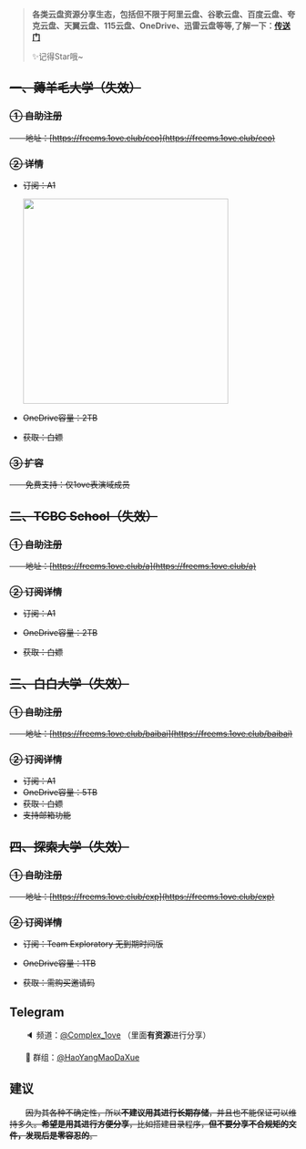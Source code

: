 >  **各类云盘资源分享生态，包括但不限于阿里云盘、谷歌云盘、百度云盘、夸克云盘、天翼云盘、115云盘、OneDrive、迅雷云盘等等,了解一下：[传送门](https://bbs.1ove.club/forum-4.htm)**
>
>  
>
>  ✨记得Star哦~

## ~~一、薅羊毛大学（失效）~~

### ~~① 自助注册~~

~~&emsp;&emsp;地址：[https://freems.1ove.club/ceo](https://freems.1ove.club/ceo)~~

### ~~② 详情~~

* ~~订阅：A1~~

  ~~<img src="https://cdn.jsdelivr.net/gh/qiantigers/p000i000c/PicGo/1588486277071a675b9243c1ddebb.jpg" width=360 />~~

* ~~OneDrive容量：2TB~~

* ~~获取：白嫖~~

### ~~③ 扩容~~

~~&emsp;&emsp;免费支持：仅1ove表演域成员~~


## ~~二、TCBC School（失效）~~

### ~~① 自助注册~~

~~&emsp;&emsp;地址：[https://freems.1ove.club/a](https://freems.1ove.club/a)~~

### ~~② 订阅详情~~

* ~~订阅：A1~~

* ~~OneDrive容量：2TB~~

* ~~获取：白嫖~~

## ~~三、白白大学（失效）~~

### ~~① 自助注册~~

~~&emsp;&emsp;地址：[https://freems.1ove.club/baibai](https://freems.1ove.club/baibai)~~

### ~~② 订阅详情~~

* ~~订阅：A1~~
* ~~OneDrive容量：5TB~~
* ~~获取：白嫖~~
* ~~支持邮箱功能~~

## ~~四、探索大学（失效）~~

### ~~① 自助注册~~

~~&emsp;&emsp;地址：[https://freems.1ove.club/exp](https://freems.1ove.club/exp)~~

### ~~② 订阅详情~~

* ~~订阅：Team Exploratory 无到期时间版~~

* ~~OneDrive容量：1TB~~

* ~~获取：需购买邀请码~~


## Telegram

&emsp;&emsp;🔈 频道：[@Complex_1ove](https://t.me/Complex_1ove) （里面**有资源**进行分享）

&emsp;&emsp;💬 群组：[@HaoYangMaoDaXue](https://t.me/HaoYangMaoDaXue)

## 建议

&emsp;&emsp;~~因为其各种不确定性，所以**不建议用其进行长期存储**，并且也不能保证可以维持多久。**希望是用其进行方便分享**，比如搭建目录程序，**但不要分享不合规矩的文件，发现后是零容忍的**。~~

